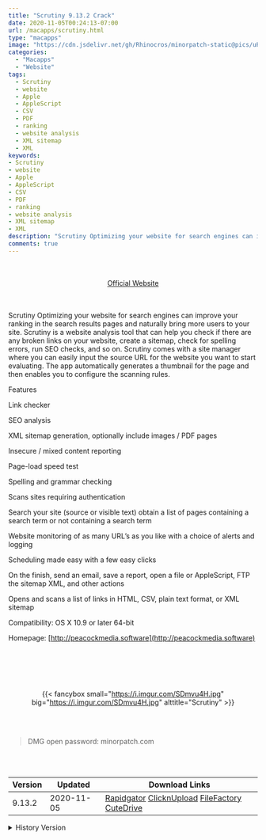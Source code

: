 ```yaml
---
title: "Scrutiny 9.13.2 Crack"
date: 2020-11-05T00:24:13-07:00
url: /macapps/scrutiny.html
type: "macapps"
image: "https://cdn.jsdelivr.net/gh/Rhinocros/minorpatch-static@pics/uPic/3HIvrU.png"
categories:
  - "Macapps"
  - "Website"
tags:
  - Scrutiny
  - website
  - Apple
  - AppleScript
  - CSV
  - PDF
  - ranking
  - website analysis
  - XML sitemap
  - XML
keywords:
- Scrutiny
- website
- Apple
- AppleScript
- CSV
- PDF
- ranking
- website analysis
- XML sitemap
- XML
description: "Scrutiny Optimizing your website for search engines can improve your ranking in the search results pages and naturally bring more users to your site."
comments: true
---
```


<br/>
<br/>
<center>
<a href="http://peacockmedia.software" target="blank"><div class="border border-blue-500 rounded-lg transition duration-500 
    ease-in-out w-48 text-lg text-blue-500 text-center px-2 hover:bg-blue-500 hover:text-white">
  Official Website 
</div></a>
</center>
<br/>
<br/>

Scrutiny Optimizing your website for search engines can improve your ranking in the search results pages and naturally bring more users to your site. Scrutiny is a website analysis tool that can help you check if there are any broken links on your website, create a sitemap, check for spelling errors, run SEO checks, and so on. Scrutiny comes with a site manager where you can easily input the source URL for the website you want to start evaluating. The app automatically generates a thumbnail for the page and then enables you to configure the scanning rules.

Features

Link checker

SEO analysis

XML sitemap generation, optionally include images / PDF pages

Insecure / mixed content reporting

Page-load speed test

Spelling and grammar checking

Scans sites requiring authentication

Search your site (source or visible text) obtain a list of pages containing a search term or not containing a search term


Website monitoring of as many URL’s as you like with a choice of alerts and logging

Scheduling made easy with a few easy clicks

On the finish, send an email, save a report, open a file or AppleScript, FTP the sitemap XML, and other actions

Opens and scans a list of links in HTML, CSV, plain text format, or XML sitemap


Compatibility: OS X 10.9 or later 64-bit

Homepage: [http://peacockmedia.software](http://peacockmedia.software)

<br/>
<br/>
<script async src="https://pagead2.googlesyndication.com/pagead/js/adsbygoogle.js"></script>
<ins class="adsbygoogle"
     style="display:block; text-align:center;"
     data-ad-layout="in-article"
     data-ad-format="fluid"
     data-ad-client="ca-pub-8746275014476192"
     data-ad-slot="5144997159"></ins>
<script>
     (adsbygoogle = window.adsbygoogle || []).push({});
</script>
<br/>
<br/>


<center>

{{< fancybox small="https://i.imgur.com/SDmvu4H.jpg" big="https://i.imgur.com/SDmvu4H.jpg" alttitle="Scrutiny" >}}

</center>

<br/>
<br/>


> DMG open password: minorpatch.com

<br/>

<br/>
<div id="history_version" class="history_version">

| Version | Updated | Download Links |
| ---- | ---- | ---- |
| 9.13.2 | 2020-11-05 | [Rapidgator](https://ouo.io/NlYIZkM)   [ClicknUpload](https://ouo.io/rV6Z5C)   [FileFactory](https://ouo.io/mPueXG)   [CuteDrive](https://ouo.io/YI8B3M) |
<details>
<summary>History Version</summary>

| Version | Updated | Download Links |
| ---- | ---- | ---- |
| 9.13.0 | 2020-10-21 | [UsersCloud](https://ouo.io/7cPuUF)   [ClicknUpload](https://ouo.io/A6fjsKx)   [FileFactory](https://ouo.io/hEtQvM)   [CuteDrive](https://ouo.io/1wsJtQU) |
| 9.12.2 | 2020-10-05 | [UsersCloud](https://ouo.io/aKn7SH)   [ClicknUpload](https://ouo.io/YHl7Fo)   [FileFactory](https://ouo.io/bEMzwV)   [CuteDrive](https://ouo.io/U0DKon) |
| 9.11.0 | 2020-09-22 | [UsersCloud](https://ouo.io/AIrbaj)   [ClicknUpload](https://ouo.io/Bb4niDa)   [FileFactory](https://ouo.io/FYTvPcE)   [CuteDrive](https://ouo.io/f13XZn) |
| 9.10.0 | 2020-09-05 | [UsersCloud](https://ouo.io/MTtE5h9)   [ClicknUpload](https://ouo.io/cCNnrk)   [FileFactory](https://ouo.io/XWVfSCF)   [CuteDrive](https://ouo.io/M6OVe1) |
| 9.9.0 | 2020-08-23 | [UsersCloud](https://ouo.io/Z0DsdqN)   [ClicknUpload](https://ouo.io/ZjIPVx)   [FileFactory](https://ouo.io/UpUn1c)   [CuteDrive](https://ouo.io/JYhwoZs) |
| 9.8.4 | 2020-08-12 | [UsersCloud](https://ouo.io/BQlpDDS)   [ClicknUpload](https://ouo.io/NtpbPj)   [FileFactory](https://ouo.io/zUQwpb)   [CuteDrive](https://ouo.io/w8CyZb4) |
| 9.8.3 | 2020-07-25 | [UsersCloud](https://ouo.io/iVUN0e)   [ClicknUpload](https://ouo.io/hosAVh)   [FileFactory](https://ouo.io/Q9txnw7)   [CuteDrive](https://ouo.io/dWqEne) |
| 9.8.0 | 2020-06-22 | [UsersCloud](https://ouo.io/4HnZbL)   [ClicknUpload](https://ouo.io/aDFTrT)   [FileFactory](https://ouo.io/Rl4wDT)   [CuteDrive](https://ouo.io/j6SAjQ) |
| 9.7.2 | 2020-06-08 | [UsersCloud](https://ouo.io/Df6x996)   [ClicknUpload](https://ouo.io/5XZF7j)   [FileFactory](https://ouo.io/Dlilv0)   [CuteDrive](https://ouo.io/TSNLN6) |
| 9.7.1 | 2020-05-29 | [UsersCloud](https://ouo.io/IacZHRG)   [ClicknUpload](https://ouo.io/MDg6uSu)   [FileFactory](https://ouo.io/S9Il3D)   [CuteDrive](https://ouo.io/2Bu8yB) |
| 9.6.7 | 2020-05-16 | [UsersCloud](https://ouo.io/ZEL7VK)   [ClicknUpload](https://ouo.io/UcD8Jk)   [FileFactory](https://ouo.io/yYtk3F)   [CuteDrive](https://ouo.io/bR0mXju) |
| 9.6.6 | 2020-05-08 | [UsersCloud](https://ouo.io/wfc6cl)   [ClicknUpload](https://ouo.io/R5CDoo)   [FileFactory](https://ouo.io/kHgLRI)   [CuteDrive](https://ouo.io/lw8GGKs) |
| 9.6.4 | 2020-05-01 | [UsersCloud](https://ouo.io/XrHeTN)   [ClicknUpload](https://ouo.io/W2ECrh)   [FileFactory](https://ouo.io/llrLxp)   [CuteDrive](https://ouo.io/xAL2kq) |
| 9.6.2 | 2020-04-17 | [UsersCloud](https://ouo.io/p7WAMb)   [ClicknUpload](https://ouo.io/frOFP9)   [FileFactory](https://ouo.io/SXkjzt)   [CuteDrive](https://ouo.io/Y7X3pI) |
| 9.6.1 | 2020-04-02 | [UsersCloud](https://ouo.io/c6jvm5D)   [ClicknUpload](https://ouo.io/KQ7WAD)   [FileFactory](https://ouo.io/moiuH4)   [CuteDrive](https://ouo.io/Yx4cjg) |
| 9.6.0 | 2020-03-28 | [UsersCloud](https://ouo.io/66spLd)   [ClicknUpload](https://ouo.io/xbugj9p)   [FileFactory](https://ouo.io/X5ymsu)   [CuteDrive](https://ouo.io/hMgLVQ) |
| 9.5.8 | 2020-03-21 | [UsersCloud](https://ouo.io/TNhXM4)   [ClicknUpload](https://ouo.io/Ei4MIsU)   [FileFactory](https://ouo.io/jp3rpz)   [CuteDrive](https://ouo.io/brfmHe4) |
| 9.5.7 | 2020-03-11 | [UsersCloud](https://ouo.io/6v77i6A)   [ClicknUpload](https://ouo.io/bRksb0)   [FileFactory](https://ouo.io/lF914I)   [CuteDrive](https://ouo.io/GX7R9d) |
| 9.5.6 | 2020-03-07 | [UsersCloud](https://ouo.io/u9YznS)   [ClicknUpload](https://ouo.io/2mtB2i)   [FileFactory](https://ouo.io/2X34Ek)   [CuteDrive](https://ouo.io/jhJCZF) |
| 9.5.5 | 2020-03-04 | [UsersCloud](https://ouo.io/CdKQgR)   [ClicknUpload](https://ouo.io/WBh4EJ)   [FileFactory](https://ouo.io/HbuuTM)   [CuteDrive](https://ouo.io/txitzm) |
| 9.5.4 | 2020-03-01 | [UsersCloud](https://ouo.io/mfjViV)   [ClicknUpload](https://ouo.io/HasCVgD)   [FileFactory](https://ouo.io/HZiwJ5N)   [CuteDrive](https://ouo.io/yLTZBP) |
| 9.5.1 | 2020-02-22 | [UsersCloud](https://ouo.io/8xqndfk)   [ClicknUpload](https://ouo.io/JsQLm5)   [FileFactory](https://ouo.io/KKLwNJ)   [CuteDrive](https://ouo.io/m2T0xu) |
| 9.4.4 | 2020-02-03 | [UsersCloud](https://ouo.io/VgOa4QT)   [ClicknUpload](https://ouo.io/3u4Fqi)   [Mega](https://ouo.io/a93gLT)   [CuteDrive](https://ouo.io/RC9oys) |
| 9.4.3 | 2020-01-21 | [UsersCloud](https://ouo.io/GygHIR3)   [ClicknUpload](https://ouo.io/3sfmil)   [Mega](https://ouo.io/SyOGIY)   [CuteDrive](https://ouo.io/0foaGy) |
</details>

</div>
